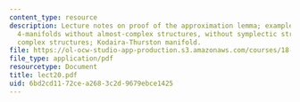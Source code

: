 ```yaml
---
content_type: resource
description: Lecture notes on proof of the approximation lemma; examples of compact
  4-manifolds without almost-complex structures, without symplectic structures, without
  complex structures; Kodaira-Thurston manifold.
file: https://ol-ocw-studio-app-production.s3.amazonaws.com/courses/18-966-geometry-of-manifolds-spring-2007/6bd2cd1172cea2683c2d9679ebce1425_lect20.pdf
file_type: application/pdf
resourcetype: Document
title: lect20.pdf
uid: 6bd2cd11-72ce-a268-3c2d-9679ebce1425
---
```

